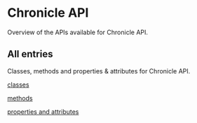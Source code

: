 [
This is a templated file. Adding content to this file may result in it being
reverted. Instead, if you want to place additional content, create an
"overview_content.md" file in `docs/` directory. The Sphinx tool will
pick up on the content and merge the content.
]: #

# Chronicle API

Overview of the APIs available for Chronicle API.

## All entries

Classes, methods and properties & attributes for
Chronicle API.

[classes](https://cloud.google.com/python/docs/reference/chronicle/latest/summary_class.html)

[methods](https://cloud.google.com/python/docs/reference/chronicle/latest/summary_method.html)

[properties and
attributes](https://cloud.google.com/python/docs/reference/chronicle/latest/summary_property.html)
